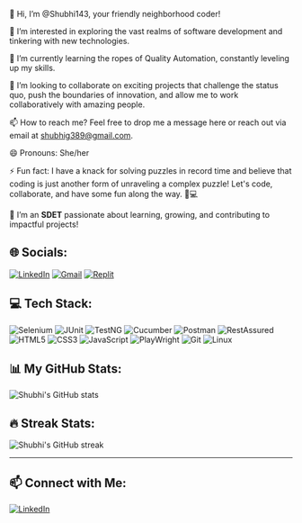 👋 Hi, I’m @Shubhi143, your friendly neighborhood coder!

👀 I’m interested in exploring the vast realms of software development and tinkering with new technologies.

🌱 I’m currently learning the ropes of Quality Automation, constantly leveling up my skills.

💞️ I’m looking to collaborate on exciting projects that challenge the status quo, push the boundaries of innovation, and allow me to work collaboratively with amazing people.

📫 How to reach me? Feel free to drop me a message here or reach out via email at shubhig389@gmail.com.

😄 Pronouns: She/her  

⚡ Fun fact: I have a knack for solving puzzles in record time and believe that coding is just another form of unraveling a complex puzzle! Let's code, collaborate, and have some fun along the way. 🧩💻  

💼 I’m an **SDET** passionate about learning, growing, and contributing to impactful projects!



## 🌐 Socials:
[![LinkedIn](https://img.shields.io/badge/LinkedIn-%230077B5.svg?style=for-the-badge&logo=linkedin&logoColor=white)](https://www.linkedin.com/in/shubhi-gupta-2438901a0/)
[![Gmail](https://img.shields.io/badge/Gmail-D14836?style=for-the-badge&logo=gmail&logoColor=white)](mailto:shubhig389@gmail.com)
[![Replit](https://img.shields.io/badge/Replit-%23000000.svg?style=for-the-badge&logo=replit&logoColor=white)](https://replit.com/@ShubhiGupta5)



## 💻 Tech Stack:

![Selenium](https://img.shields.io/badge/Selenium-%43B02A.svg?style=for-the-badge&logo=selenium&logoColor=white)
![JUnit](https://img.shields.io/badge/JUnit-%23C21325.svg?style=for-the-badge&logo=junit5&logoColor=white)
![TestNG](https://img.shields.io/badge/TestNG-%23FF8300.svg?style=for-the-badge&logo=testng&logoColor=white)
![Cucumber](https://img.shields.io/badge/Cucumber-%2334A853.svg?style=for-the-badge&logo=cucumber&logoColor=white)
![Postman](https://img.shields.io/badge/Postman-%23FF6C37.svg?style=for-the-badge&logo=postman&logoColor=white)
![RestAssured](https://img.shields.io/badge/RestAssured-%23A8C4FF.svg?style=for-the-badge)
![HTML5](https://img.shields.io/badge/HTML5-%23E34F26.svg?style=for-the-badge&logo=html5&logoColor=white)
![CSS3](https://img.shields.io/badge/CSS3-%231572B6.svg?style=for-the-badge&logo=css3&logoColor=white)
![JavaScript](https://img.shields.io/badge/JavaScript-%23F7DF1E.svg?style=for-the-badge&logo=javascript&logoColor=black)
![PlayWright](https://img.shields.io/badge/PlayWright-%43B02A.svg?style=for-the-badge&logo=playwright&logoColor=white)
![Git](https://img.shields.io/badge/Git-%23F05033.svg?style=for-the-badge&logo=git&logoColor=white)
![Linux](https://img.shields.io/badge/Linux-%23FCC624.svg?style=for-the-badge&logo=linux&logoColor=black)




## 📊 My GitHub Stats:
![Shubhi's GitHub stats](https://github-readme-stats.vercel.app/api?username=Shubhi143&show_icons=true&theme=dark)

## 🔥 Streak Stats:
![Shubhi's GitHub streak](https://streak-stats.demolab.com/?user=Shubhi143&theme=dark)

---

## 📫 Connect with Me:
[![LinkedIn](https://img.shields.io/badge/LinkedIn-0077B5?style=for-the-badge&logo=linkedin&logoColor=white)](https://www.linkedin.com/in/shubhi-gupta-2438901a0/)
